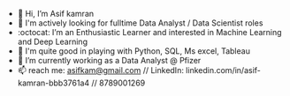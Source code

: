 - 👋 Hi, I’m Asif kamran
- 👀 I'm actively looking for fulltime Data Analyst / Data Scientist roles
- :octocat: I’m an Enthusiastic Learner and interested in Machine Learning and Deep Learning
- :high_brightness: I'm quite good in playing with Python, SQL, Ms excel, Tableau
- 🌱 I’m currently working as a Data Analyst @ Pfizer
- 📫 reach me: asifkam@gmail.com  //  LinkedIn: linkedin.com/in/asif-kamran-bbb3761a4 // 8789001269

<!------>
